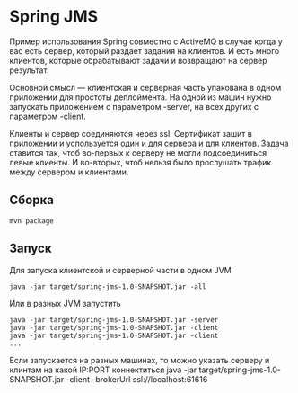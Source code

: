 Spring JMS
==========

Пример использования Spring совместно с ActiveMQ в случае когда у вас есть
сервер, который раздает задания на клиентов. И есть много клиентов,
которые обрабатывают задачи и возвращают на сервер результат.

Основной смысл — клиентская и серверная часть упакована в одном приложении
для простоты деплоймента. На одной из машин нужно запускать приложением с параметром
-server, на всех других с параметром -client.

Клиенты и сервер соединяются через ssl. Сертификат зашит в приложении и успользуется
один и для сервера и для клиентов. Задача ставится так, чтоб во-первых
к серверу не могли подсоединиться левые клиенты. И во-вторых, чтоб нельзя было прослушать
трафик между сервером и клиентами.

Сборка
------

	mvn package

Запуск
------

Для запуска клиентской и серверной части в одном JVM

	java -jar target/spring-jms-1.0-SNAPSHOT.jar -all

Или в разных JVM запустить

	java -jar target/spring-jms-1.0-SNAPSHOT.jar -server
	java -jar target/spring-jms-1.0-SNAPSHOT.jar -client
	java -jar target/spring-jms-1.0-SNAPSHOT.jar -client
	...

Если запускается на разных машинах, то можно указать серверу и клинтам на какой IP:PORT коннектиться
	java -jar target/spring-jms-1.0-SNAPSHOT.jar -client -brokerUrl ssl://localhost:61616

